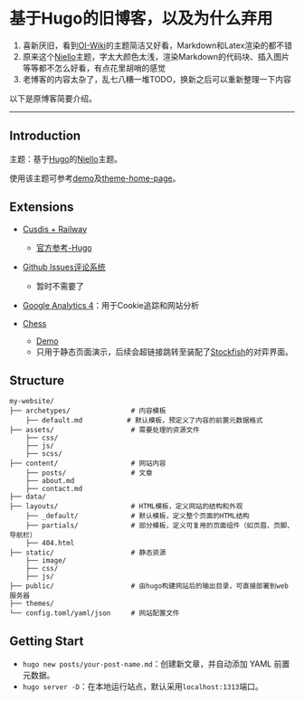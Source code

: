 # 基于Hugo的旧博客，以及为什么弃用

1. 喜新厌旧，看到[OI-Wiki](https://oi-wiki.org/)的主题简洁又好看，Markdown和Latex渲染的都不错
2. 原来这个[Niello](https://github.com/guangmean/Niello)主题，字太大颜色太浅，渲染Markdown的代码块、插入图片等等都不怎么好看，有点花里胡哨的感觉
3. 老博客的内容太杂了，乱七八糟一堆TODO，换新之后可以重新整理一下内容

以下是原博客简要介绍。

---

## Introduction

主题：基于[Hugo](https://github.com/gohugoio/hugo)的[Niello](https://github.com/guangmean/Niello)主题。

使用该主题可参考[demo](https://www.angularcorp.com/en/)及[theme-home-page](https://themes.gohugo.io/themes/niello/)。

## Extensions

- [Cusdis + Railway](https://sspai.com/post/73412)
  - [官方参考-Hugo](https://discourse.gohugo.io/t/free-and-open-source-comments-for-hugo/32940)

- [Github Issues评论系统](https://jw1.dev/2022/10/23/a01/)
  - 暂时不需要了

- [Google Analytics 4](https://analytics.google.com/analytics/web/provision/?authuser=0#/provision/create)：用于Cookie追踪和网站分析

- [Chess](https://github.com/oakmac/chessboardjs)
  - [Demo](https://chessboardjs.com/examples#5005)
  - 只用于静态页面演示，后续会超链接跳转至装配了[Stockfish](https://github.com/official-stockfish/Stockfish)的对弈界面。

## Structure

```
my-website/
├── archetypes/               # 内容模板
    ├── default.md           # 默认模板，预定义了内容的前置元数据格式
├── assets/                   # 需要处理的资源文件
    ├── css/                  
    ├── js/                   
    ├── scss/                 
├── content/                  # 网站内容
    ├── posts/                # 文章
    ├── about.md              
    ├── contact.md            
├── data/               
├── layouts/                  # HTML模板，定义网站的结构和外观
    ├── _default/             # 默认模板，定义整个页面的HTML结构
    ├── partials/             # 部分模板，定义可复用的页面组件（如页眉、页脚、导航栏）
    ├── 404.html              
├── static/                   # 静态资源
    ├── image/              
    ├── css/                  
    ├── js/
├── public/                   # 由hugo构建网站后的输出目录，可直接部署到web服务器
├── themes/
└── config.toml/yaml/json     # 网站配置文件
```

## Getting Start

- `hugo new posts/your-post-name.md`：创建新文章，并自动添加 YAML 前置元数据。
- `hugo server -D`：在本地运行站点，默认采用`localhost:1313`端口。